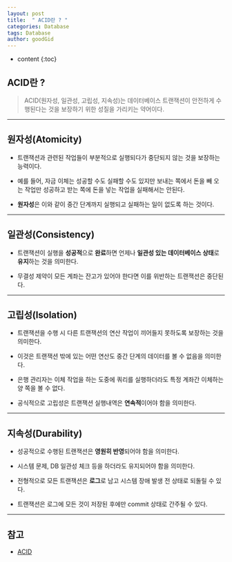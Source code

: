 ```yaml
---
layout: post
title:  " ACID란 ? "
categories: Database
tags: Database
author: goodGid
---
```

* content
{:toc}

## ACID란 ?

> ACID(원자성, 일관성, 고립성, 지속성)는 데이터베이스 트랜잭션이 안전하게 수행된다는 것을 보장하기 위한 성질을 가리키는 약어이다. 







---

## 원자성(Atomicity)

* 트랜잭션과 관련된 작업들이 부분적으로 실행되다가 중단되지 않는 것을 보장하는 능력이다. 

* 예를 들어, 자금 이체는 성공할 수도 실패할 수도 있지만 보내는 쪽에서 돈을 빼 오는 작업만 성공하고 받는 쪽에 돈을 넣는 작업을 실패해서는 안된다. 

* **원자성**은 이와 같이 중간 단계까지 실행되고 실패하는 일이 없도록 하는 것이다.

---


## 일관성(Consistency)

* 트랜잭션이 실행을 **성공적**으로 **완료**하면 언제나 **일관성 있는 데이터베이스 상태**로 **유지**하는 것을 의미한다. 

* 무결성 제약이 모든 계좌는 잔고가 있어야 한다면 이를 위반하는 트랜잭션은 중단된다.

---


## 고립성(Isolation)

* 트랜잭션을 수행 시 다른 트랜잭션의 연산 작업이 끼어들지 못하도록 보장하는 것을 의미한다. 

* 이것은 트랜잭션 밖에 있는 어떤 연산도 중간 단계의 데이터를 볼 수 없음을 의미한다. 

* 은행 관리자는 이체 작업을 하는 도중에 쿼리를 실행하더라도 특정 계좌간 이체하는 양 쪽을 볼 수 없다. 

* 공식적으로 고립성은 트랜잭션 실행내역은 **연속적**이어야 함을 의미한다. 


---

## 지속성(Durability)

* 성공적으로 수행된 트랜잭션은 **영원히 반영**되어야 함을 의미한다. 

* 시스템 문제, DB 일관성 체크 등을 하더라도 유지되어야 함을 의미한다. 

* 전형적으로 모든 트랜잭션은 **로그**로 남고 시스템 장애 발생 전 상태로 되돌릴 수 있다. 

* 트랜잭션은 로그에 모든 것이 저장된 후에만 commit 상태로 간주될 수 있다.





---

## 참고

* [ACID](https://ko.wikipedia.org/wiki/ACID)